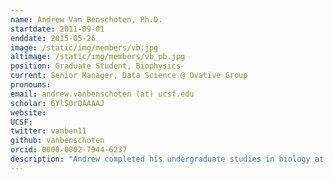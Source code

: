 ```yaml
---
name: Andrew Van Benschoten, Ph.D.
startdate: 2011-09-01
enddate: 2015-05-26
image: /static/img/members/vb.jpg
altimage: /static/img/members/vb_pb.jpg
position: Graduate Student, Biophysics
current: Senior Manager, Data Science @ Ovative Group
pronouns:
email: andrew.vanbenschoten (at) ucsf.edu
scholar: 6YlS0rQAAAAJ
website:
UCSF:
twitter: vanben11
github: vanbenschoten
orcid: 0000-0002-7944-6237
description: "Andrew completed his undergraduate studies in biology at MIT. While there, he worked with Cathy Drennan on determining the structure of metalloenzymes via X-ray crystallography. Andrew started at UCSF in the fall of 2011 and is investigating the features of diffuse X-ray scatter in several model protein systems and molecular machines."
---
```

